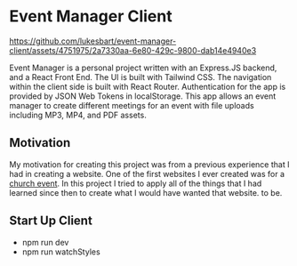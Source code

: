 # Event Manager Client
https://github.com/lukesbart/event-manager-client/assets/4751975/2a7330aa-6e80-429c-9800-dab14e4940e3

Event Manager is a personal project written with an Express.JS backend, and a React Front End. The UI is built with Tailwind CSS. The navigation within the client side is built with React Router. Authentication for the app is provided by JSON Web Tokens in localStorage. This app allows an event manager to create different meetings for an event with file uploads including MP3, MP4, and PDF assets.

## Motivation
My motivation for creating this project was from a previous experience that I had in creating a website. One of the first websites I ever created was for a [church event](https://web.archive.org/web/20150221000421/http://revelationspeakshope.net/media.php). In this project I tried to apply all of the things that I had learned since then to create what I would have wanted that website. to be.

## Start Up Client
- npm run dev
- npm run watchStyles
